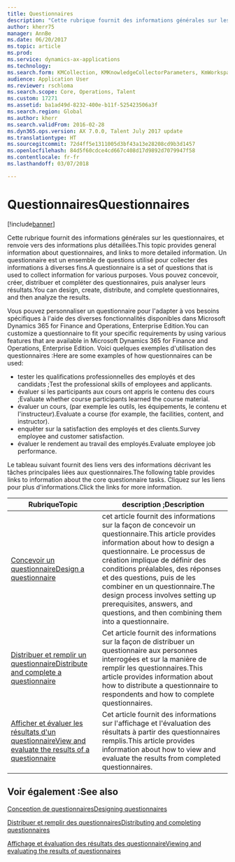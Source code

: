 ```yaml
---
title: Questionnaires
description: "Cette rubrique fournit des informations générales sur les questionnaires, et renvoie vers des informations plus détaillées. Un questionnaire est un ensemble de questions utilisé pour collecter des informations à diverses fins. Vous pouvez concevoir, créer, distribuer et compléter des questionnaires, puis analyser leurs résultats."
author: kherr75
manager: AnnBe
ms.date: 06/20/2017
ms.topic: article
ms.prod: 
ms.service: dynamics-ax-applications
ms.technology: 
ms.search.form: KMCollection, KMKnowledgeCollectorParameters, KmWorkspace
audience: Application User
ms.reviewer: rschloma
ms.search.scope: Core, Operations, Talent
ms.custom: 17271
ms.assetid: ba1ad49d-8232-400e-b11f-525423506a3f
ms.search.region: Global
ms.author: kherr
ms.search.validFrom: 2016-02-28
ms.dyn365.ops.version: AX 7.0.0, Talent July 2017 update
ms.translationtype: HT
ms.sourcegitcommit: 72d4ff5e1311005d3bf43a13e28208cd9b3d1457
ms.openlocfilehash: 84d5f60cdce4cd667c408d17d9892d7079947f58
ms.contentlocale: fr-fr
ms.lasthandoff: 03/07/2018

---
```


# <a name="questionnaires"></a><span data-ttu-id="e88c2-105">Questionnaires</span><span class="sxs-lookup"><span data-stu-id="e88c2-105">Questionnaires</span></span>

[!include[banner](includes/banner.md)]

<span data-ttu-id="e88c2-106">Cette rubrique fournit des informations générales sur les questionnaires, et renvoie vers des informations plus détaillées.</span><span class="sxs-lookup"><span data-stu-id="e88c2-106">This topic provides general information about questionnaires, and links to more detailed information.</span></span> <span data-ttu-id="e88c2-107">Un questionnaire est un ensemble de questions utilisé pour collecter des informations à diverses fins.</span><span class="sxs-lookup"><span data-stu-id="e88c2-107">A questionnaire is a set of questions that is used to collect information for various purposes.</span></span> <span data-ttu-id="e88c2-108">Vous pouvez concevoir, créer, distribuer et compléter des questionnaires, puis analyser leurs résultats.</span><span class="sxs-lookup"><span data-stu-id="e88c2-108">You can design, create, distribute, and complete questionnaires, and then analyze the results.</span></span> 

<span data-ttu-id="e88c2-109">Vous pouvez personnaliser un questionnaire pour l'adapter à vos besoins spécifiques à l'aide des diverses fonctionnalités disponibles dans Microsoft Dynamics 365 for Finance and Operations, Enterprise Edition.</span><span class="sxs-lookup"><span data-stu-id="e88c2-109">You can customize a questionnaire to fit your specific requirements by using various features that are available in Microsoft Dynamics 365 for Finance and Operations, Enterprise Edition.</span></span> <span data-ttu-id="e88c2-110">Voici quelques exemples d'utilisation des questionnaires :</span><span class="sxs-lookup"><span data-stu-id="e88c2-110">Here are some examples of how questionnaires can be used:</span></span>

-   <span data-ttu-id="e88c2-111">tester les qualifications professionnelles des employés et des candidats ;</span><span class="sxs-lookup"><span data-stu-id="e88c2-111">Test the professional skills of employees and applicants.</span></span>
-   <span data-ttu-id="e88c2-112">évaluer si les participants aux cours ont appris le contenu des cours ;</span><span class="sxs-lookup"><span data-stu-id="e88c2-112">Evaluate whether course participants learned the course material.</span></span>
-   <span data-ttu-id="e88c2-113">évaluer un cours, (par exemple les outils, les équipements, le contenu et l'instructeur).</span><span class="sxs-lookup"><span data-stu-id="e88c2-113">Evaluate a course (for example, the facilities, content, and instructor).</span></span>
-   <span data-ttu-id="e88c2-114">enquêter sur la satisfaction des employés et des clients.</span><span class="sxs-lookup"><span data-stu-id="e88c2-114">Survey employee and customer satisfaction.</span></span>
-   <span data-ttu-id="e88c2-115">évaluer le rendement au travail des employés.</span><span class="sxs-lookup"><span data-stu-id="e88c2-115">Evaluate employee job performance.</span></span>

<span data-ttu-id="e88c2-116">Le tableau suivant fournit des liens vers des informations décrivant les tâches principales liées aux questionnaires.</span><span class="sxs-lookup"><span data-stu-id="e88c2-116">The following table provides links to information about the core questionnaire tasks.</span></span> <span data-ttu-id="e88c2-117">Cliquez sur les liens pour plus d'informations.</span><span class="sxs-lookup"><span data-stu-id="e88c2-117">Click the links for more information.</span></span>

| <span data-ttu-id="e88c2-118">Rubrique</span><span class="sxs-lookup"><span data-stu-id="e88c2-118">Topic</span></span>| <span data-ttu-id="e88c2-119">description ;</span><span class="sxs-lookup"><span data-stu-id="e88c2-119">Description</span></span>|
|------|------------|
| [<span data-ttu-id="e88c2-120">Concevoir un questionnaire</span><span class="sxs-lookup"><span data-stu-id="e88c2-120">Design a questionnaire</span></span>](design-questionnaires.md)  | <span data-ttu-id="e88c2-121">cet article fournit des informations sur la façon de concevoir un questionnaire.</span><span class="sxs-lookup"><span data-stu-id="e88c2-121">This article provides information about how to design a questionnaire.</span></span> <span data-ttu-id="e88c2-122">Le processus de création implique de définir des conditions préalables, des réponses et des questions, puis de les combiner en un questionnaire.</span><span class="sxs-lookup"><span data-stu-id="e88c2-122">The design process involves setting up prerequisites, answers, and questions, and then combining them into a questionnaire.</span></span> |
| [<span data-ttu-id="e88c2-123">Distribuer et remplir un questionnaire</span><span class="sxs-lookup"><span data-stu-id="e88c2-123">Distribute and complete a questionnaire</span></span>](distribute-questionnaires.md)  | <span data-ttu-id="e88c2-124">Cet article fournit des informations sur la façon de distribuer un questionnaire aux personnes interrogées et sur la manière de remplir les questionnaires.</span><span class="sxs-lookup"><span data-stu-id="e88c2-124">This article provides information about how to distribute a questionnaire to respondents and how to complete questionnaires.</span></span>                                                                       |
| [<span data-ttu-id="e88c2-125">Afficher et évaluer les résultats d'un questionnaire</span><span class="sxs-lookup"><span data-stu-id="e88c2-125">View and evaluate the results of a questionnaire</span></span>](evaluate-questionnaire-results.md) | <span data-ttu-id="e88c2-126">Cet article fournit des informations sur l'affichage et l'évaluation des résultats à partir des questionnaires remplis.</span><span class="sxs-lookup"><span data-stu-id="e88c2-126">This article provides information about how to view and evaluate the results from completed questionnaires.</span></span>                                                                                        |



<a name="see-also"></a><span data-ttu-id="e88c2-127">Voir également :</span><span class="sxs-lookup"><span data-stu-id="e88c2-127">See also</span></span>
--------

[<span data-ttu-id="e88c2-128">Conception de questionnaires</span><span class="sxs-lookup"><span data-stu-id="e88c2-128">Designing questionnaires</span></span>](design-questionnaires.md)

[<span data-ttu-id="e88c2-129">Distribuer et remplir des questionnaires</span><span class="sxs-lookup"><span data-stu-id="e88c2-129">Distributing and completing questionnaires</span></span>](distribute-questionnaires.md)

[<span data-ttu-id="e88c2-130">Affichage et évaluation des résultats des questionnaire</span><span class="sxs-lookup"><span data-stu-id="e88c2-130">Viewing and evaluating the results of questionnaires</span></span>](evaluate-questionnaire-results.md)


